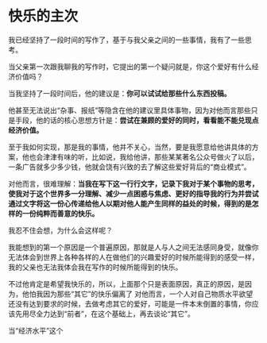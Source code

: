 # 快乐的主次

我已经坚持了一段时间的写作了，基于与我父亲之间的一些事情，我有了一些思考。

当父亲第一次跟我聊我的写作时，它提出的第一个疑问就是，你这个爱好有什么经济价值吗？

当我坚持了一段时间后，他的建议是：**你可以试试给那些什么东西投稿。**

他甚至无法说出“杂事、报纸”等隐含在他的建议里具体事物，因为对他而言那些只是手段，他的话的核心思想方针是：**尝试在兼顾的爱好的同时，看看能不能兑现点经济价值。**

至于我如何实现，那是我的事情，他并不关心，当然，要是我愿意给他讲具体的方案，他也会津津有味的听，比如说，我给他讲，那些某某著名公众号做火了以后，一条广告就多少多少钱，他就会饶有兴致的去了解这些爱好背后的“商业模式”。

对他而言，很难理解：**当我在写下这一行行文字，记录下我对于某个事物的思考，使我对于这个世界多一分理解、减少一点困惑与焦虑、更好的指导我的行为并尝试通过文字将这一份心传递给他人以期对他人能产生同样的益处的时候，得到的是怎样的一份纯粹而善意的快乐。**

我忍不住会想，为什么会这样呢？

我能想到的第一个原因是一个普遍原因，那就是人与人之间无法感同身受，就像你无法体会到世界上各种各样的人在做他们的兴趣爱好的时候所能得到的感受一样，我的父亲也无法我体会我在写作的时候所能得到的快乐。

不过他肯定是希望我快乐的，所以，上面那个只是表面原因，真正的原因，是因为，他怕我因为那些“其它”的快乐偏离了
对他而言，一个人对自己物质水平欲望还没有达到要求的时候，去做考虑其它的爱好，可能是一件本末倒置的事情，你应该先用尽全力达到“前者”，在这个基础上，再去谈论“其它”。

当“经济水平”这个